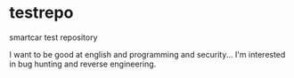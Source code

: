# testrepo
smartcar test repository

I want to be good at english and programming and security...
I'm interested in bug hunting and reverse engineering.
